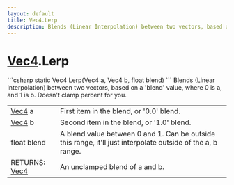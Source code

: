 ```yaml
---
layout: default
title: Vec4.Lerp
description: Blends (Linear Interpolation) between two vectors, based on a 'blend' value, where 0 is a, and 1 is b. Doesn't clamp percent for you.
---
```

# [Vec4]({{site.url}}/Pages/StereoKit/Vec4.html).Lerp

<div class='signature' markdown='1'>
```csharp
static Vec4 Lerp(Vec4 a, Vec4 b, float blend)
```
Blends (Linear Interpolation) between two vectors, based
on a 'blend' value, where 0 is a, and 1 is b. Doesn't clamp
percent for you.
</div>

|  |  |
|--|--|
|[Vec4]({{site.url}}/Pages/StereoKit/Vec4.html) a|First item in the blend, or '0.0' blend.|
|[Vec4]({{site.url}}/Pages/StereoKit/Vec4.html) b|Second item in the blend, or '1.0' blend.|
|float blend|A blend value between 0 and 1. Can be outside             this range, it'll just interpolate outside of the a, b range.|
|RETURNS: [Vec4]({{site.url}}/Pages/StereoKit/Vec4.html)|An unclamped blend of a and b.|




